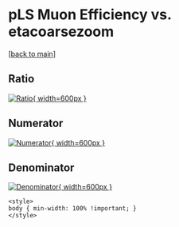# pLS Muon Efficiency vs. etacoarsezoom

[[back to main](./)]



## Ratio

[![Ratio](../mtv/var/pLS_13_eff_etacoarsezoom.png){ width=600px }](../mtv/var/pLS_13_eff_etacoarsezoom.pdf)

## Numerator

[![Numerator](../mtv/num/pLS_13_eff_etacoarsezoom_num.png){ width=600px }](../mtv/num/pLS_13_eff_etacoarsezoom_num.pdf)

## Denominator

[![Denominator](../mtv/den/pLS_13_eff_etacoarsezoom_den.png){ width=600px }](../mtv/den/pLS_13_eff_etacoarsezoom_den.pdf)


``` {=html}
<style>
body { min-width: 100% !important; }
</style>
```
